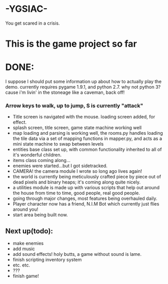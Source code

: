 # -YGSIAC-
You get scared in a crisis.

# This is the game project so far

# DONE:
 I suppose I should put some information up about how to actually play the demo.
 currently requires pygame 1.9.1, and python 2.7.
 why not python 3?
 cause i'm livin' in the stoneage like a caveman, back off!
### Arrow keys to walk, up to jump, S is currently "attack"
 
   * Title screen is navigated with the mouse. loading screen added, for effect.
   * splash screen, title screen, game state machine working well
   * map loading and parsing is working well, the rooms.py handles loading the tile data via a set of mapping functions in mapper.py, and acts as a mini state machine to swap between levels 
   * entities base class set up, with common functionality inherited to all of it's wonderful children.
   * items class coming along...
   * enemies were started...but I got sidetracked.    
   * CAMERA! the camera module I wrote so long ago lives again! 
   * the world is currently being meticulously crafted piece by piece out of dead pixels and binary heaps; it's coming along quite nicely.
   * a utilities module is made up with various scripts that help out around the house from time to time, good people, real good people.
   * going through major changes, most features being overhauled daily.
   * Player character now has a friend, N.I.M Bot which currently just flies around you!
   * start area being built now. 
   
## Next up(todo):
* make enemies
* add music
* add sound effects! holy butts, a game without sound is lame.
* finish scripting inventory system
* etc. etc. 
* ???
* finish game!
   
